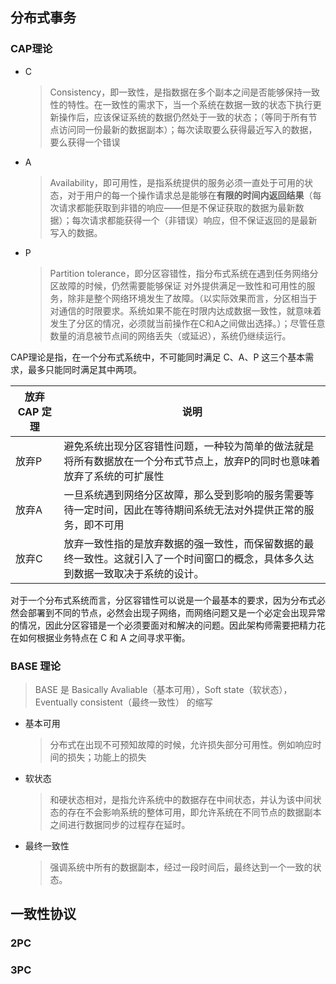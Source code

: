 ## 分布式事务

### CAP理论

- C

  > Consistency，即一致性，是指数据在多个副本之间是否能够保持一致性的特性。在一致性的需求下，当一个系统在数据一致的状态下执行更新操作后，应该保证系统的数据仍然处于一致的状态；（等同于所有节点访问同一份最新的数据副本）；每次读取要么获得最近写入的数据，要么获得一个错误

- A

  > Availability，即可用性，是指系统提供的服务必须一直处于可用的状态，对于用户的每一个操作请求总是能够在**有限的时间内返回结果**（每次请求都能获取到非错的响应——但是不保证获取的数据为最新数据）；每次请求都能获得一个（非错误）响应，但不保证返回的是最新写入的数据。

- P

  > Partition tolerance，即分区容错性，指分布式系统在遇到任务网络分区故障的时候，仍然需要能够保证 对外提供满足一致性和可用性的服务，除非是整个网络环境发生了故障。（以实际效果而言，分区相当于对通信的时限要求。系统如果不能在时限内达成数据一致性，就意味着发生了分区的情况，必须就当前操作在C和A之间做出选择。）；尽管任意数量的消息被节点间的网络丢失（或延迟），系统仍继续运行。

CAP理论是指，在一个分布式系统中，不可能同时满足 C、A、P 这三个基本需求，最多只能同时满足其中两项。

| 放弃 CAP 定理 | 说明                                                         |
| ------------- | ------------------------------------------------------------ |
| 放弃P         | 避免系统出现分区容错性问题，一种较为简单的做法就是将所有数据放在一个分布式节点上，放弃P的同时也意味着放弃了系统的可扩展性 |
| 放弃A         | 一旦系统遇到网络分区故障，那么受到影响的服务需要等待一定时间，因此在等待期间系统无法对外提供正常的服务，即不可用 |
| 放弃C         | 放弃一致性指的是放弃数据的强一致性，而保留数据的最终一致性。这就引入了一个时间窗口的概念，具体多久达到数据一致取决于系统的设计。 |

对于一个分布式系统而言，分区容错性可以说是一个最基本的要求，因为分布式必然会部署到不同的节点，必然会出现子网络，而网络问题又是一个必定会出现异常的情况，因此分区容错是一个必须要面对和解决的问题。因此架构师需要把精力花在如何根据业务特点在 C 和 A 之间寻求平衡。

### BASE 理论

> BASE 是 Basically Avaliable（基本可用），Soft state（软状态），Eventually consistent（最终一致性） 的缩写

- 基本可用

  > 分布式在出现不可预知故障的时候，允许损失部分可用性。例如响应时间的损失；功能上的损失

- 软状态

  > 和硬状态相对，是指允许系统中的数据存在中间状态，并认为该中间状态的存在不会影响系统的整体可用，即允许系统在不同节点的数据副本之间进行数据同步的过程存在延时。

- 最终一致性

  > 强调系统中所有的数据副本，经过一段时间后，最终达到一个一致的状态。



## 一致性协议

### 2PC

### 3PC

